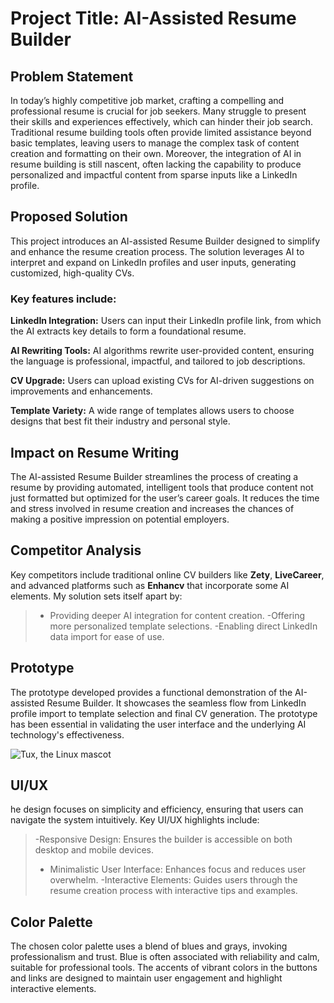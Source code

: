 # Project Title: AI-Assisted Resume Builder

## Problem Statement

In today’s highly competitive job market, crafting a compelling and professional resume is crucial for job seekers. Many struggle to present their skills and experiences effectively, which can hinder their job search. Traditional resume building tools often provide limited assistance beyond basic templates, leaving users to manage the complex task of content creation and formatting on their own. Moreover, the integration of AI in resume building is still nascent, often lacking the capability to produce personalized and impactful content from sparse inputs like a LinkedIn profile.

## Proposed Solution

This project introduces an AI-assisted Resume Builder designed to simplify and enhance the resume creation process. The solution leverages AI to interpret and expand on LinkedIn profiles and user inputs, generating customized, high-quality CVs.

### Key features include:

**LinkedIn Integration:**
Users can input their LinkedIn profile link, from which the AI extracts key details to form a foundational resume.

**AI Rewriting Tools:**
AI algorithms rewrite user-provided content, ensuring the language is professional, impactful, and tailored to job descriptions.

**CV Upgrade:**
Users can upload existing CVs for AI-driven suggestions on improvements and enhancements.

**Template Variety:**
A wide range of templates allows users to choose designs that best fit their industry and personal style.

## Impact on Resume Writing

The AI-assisted Resume Builder streamlines the process of creating a resume by providing automated, intelligent tools that produce content not just formatted but optimized for the user’s career goals. It reduces the time and stress involved in resume creation and increases the chances of making a positive impression on potential employers.

## Competitor Analysis

Key competitors include traditional online CV builders like **Zety**, **LiveCareer**, and advanced platforms such as **Enhancv** that incorporate some AI elements. My solution sets itself apart by:

> - Providing deeper AI integration for content creation.
>   -Offering more personalized template selections.
>   -Enabling direct LinkedIn data import for ease of use.

## Prototype

The prototype developed provides a functional demonstration of the AI-assisted Resume Builder. It showcases the seamless flow from LinkedIn profile import to template selection and final CV generation. The prototype has been essential in validating the user interface and the underlying AI technology's effectiveness.

![Tux, the Linux mascot](/md-images/md1.jpg)

## UI/UX

he design focuses on simplicity and efficiency, ensuring that users can navigate the system intuitively. Key UI/UX highlights include:

> -Responsive Design: Ensures the builder is accessible on both desktop and mobile devices.
>
> - Minimalistic User Interface: Enhances focus and reduces user overwhelm.
>   -Interactive Elements: Guides users through the resume creation process with interactive tips and examples.

## Color Palette

The chosen color palette uses a blend of blues and grays, invoking professionalism and trust. Blue is often associated with reliability and calm, suitable for professional tools. The accents of vibrant colors in the buttons and links are designed to maintain user engagement and highlight interactive elements.
